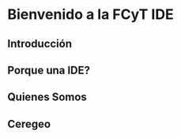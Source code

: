 # Bienvenido a la FCyT IDE


## Introducción


## Porque una IDE?


## Quienes Somos


## Ceregeo


